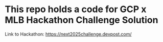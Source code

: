 # This repo holds a code for GCP x MLB Hackathon Challenge Solution


Link to Hackathon: https://next2025challenge.devpost.com/
